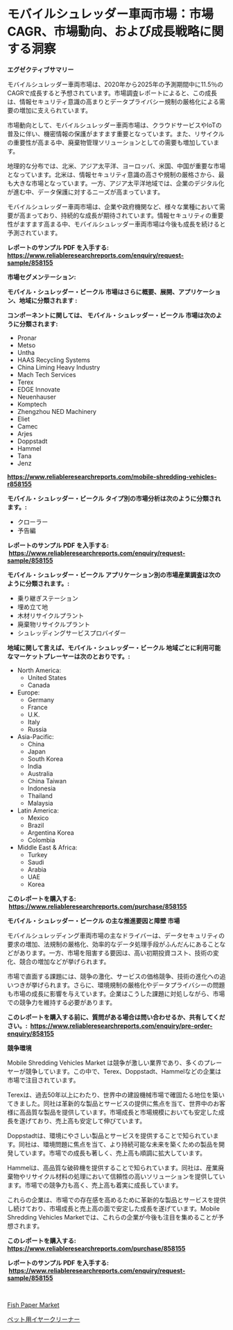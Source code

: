 <p><h1>モバイルシュレッダー車両市場：市場CAGR、市場動向、および成長戦略に関する洞察</h1></p><p><strong>エグゼクティブサマリー</strong></p>
<p><p>モバイルシュレッダー車両市場は、2020年から2025年の予測期間中に11.5％のCAGRで成長すると予想されています。市場調査レポートによると、この成長は、情報セキュリティ意識の高まりとデータプライバシー規制の厳格化による需要の増加に支えられています。</p><p>市場動向として、モバイルシュレッダー車両市場は、クラウドサービスやIoTの普及に伴い、機密情報の保護がますます重要となっています。また、リサイクルの重要性が高まる中、廃棄物管理ソリューションとしての需要も増加しています。</p><p>地理的な分布では、北米、アジア太平洋、ヨーロッパ、米国、中国が重要な市場となっています。北米は、情報セキュリティ意識の高さや規制の厳格さから、最も大きな市場となっています。一方、アジア太平洋地域では、企業のデジタル化が進む中、データ保護に対するニーズが高まっています。</p><p>モバイルシュレッダー車両市場は、企業や政府機関など、様々な業種において需要が高まっており、持続的な成長が期待されています。情報セキュリティの重要性がますます高まる中、モバイルシュレッダー車両市場は今後も成長を続けると予測されています。</p></p>
<p><strong>レポートのサンプル PDF を入手する: <a href="https://www.reliableresearchreports.com/enquiry/request-sample/858155">https://www.reliableresearchreports.com/enquiry/request-sample/858155</a></strong></p>
<p><strong>市場セグメンテーション:</strong></p>
<p><strong> モバイル・シュレッダー・ビークル 市場はさらに概要、展開、アプリケーション、地域に分類されます :</strong></p>
<p><strong>コンポーネントに関しては、 モバイル・シュレッダー・ビークル 市場は次のように分類されます: &nbsp;</strong></p>
<p><ul><li>Pronar</li><li>Metso</li><li>Untha</li><li>HAAS Recycling Systems</li><li>China Liming Heavy Industry</li><li>Mach Tech Services</li><li>Terex</li><li>EDGE Innovate</li><li>Neuenhauser</li><li>Komptech</li><li>Zhengzhou NED Machinery</li><li>Eliet</li><li>Camec</li><li>Arjes</li><li>Doppstadt</li><li>Hammel</li><li>Tana</li><li>Jenz</li></ul></p>
<p><strong><a href="https://www.reliableresearchreports.com/mobile-shredding-vehicles-r858155">https://www.reliableresearchreports.com/mobile-shredding-vehicles-r858155</a></strong></p>
<p><strong> モバイル・シュレッダー・ビークル タイプ別の市場分析は次のように分類されます。:</strong></p>
<p><ul><li>クローラー</li><li>予告編</li></ul></p>
<p><strong>レポートのサンプル PDF を入手する: &nbsp;<a href="https://www.reliableresearchreports.com/enquiry/request-sample/858155">https://www.reliableresearchreports.com/enquiry/request-sample/858155</a></strong></p>
<p><strong> モバイル・シュレッダー・ビークル アプリケーション別の市場産業調査は次のように分類されます。:</strong></p>
<p><ul><li>乗り継ぎステーション</li><li>埋め立て地</li><li>木材リサイクルプラント</li><li>廃棄物リサイクルプラント</li><li>シュレッディングサービスプロバイダー</li></ul></p>
<p><strong>地域に関して言えば、モバイル・シュレッダー・ビークル 地域ごとに利用可能なマーケットプレーヤーは次のとおりです。:</strong></p>
<p><ul>
    <li>
        North America:
        <ul>
            <li>United States</li>
            <li>Canada</li>
        </ul>
    </li>
    <li>
        Europe:
        <ul>
            <li>Germany</li>
            <li>France</li>
            <li>U.K.</li>
            <li>Italy</li>
            <li>Russia</li>
        </ul>
    </li>
    <li>
        Asia-Pacific:
        <ul>
            <li>China</li>
            <li>Japan</li>
            <li>South Korea</li>
            <li>India</li>
            <li>Australia</li>
            <li>China Taiwan</li>
            <li>Indonesia</li>
            <li>Thailand</li>
            <li>Malaysia</li>
        </ul>
    </li>
    <li>
        Latin America:
        <ul>
            <li>Mexico</li>
            <li>Brazil</li>
            <li>Argentina Korea</li>
            <li>Colombia</li>
        </ul>
    </li>
    <li>
        Middle East & Africa:
        <ul>
            <li>Turkey</li>
            <li>Saudi</li>
            <li>Arabia</li>
            <li>UAE</li>
            <li>Korea</li>
        </ul>
    </li>
    </ul></p>
<p><strong>このレポートを購入する: &nbsp;<a href="https://www.reliableresearchreports.com/purchase/858155">https://www.reliableresearchreports.com/purchase/858155</a></strong></p>
<p><strong>モバイル・シュレッダー・ビークル の主な推進要因と障壁 市場</strong></p>
<p><p>モバイルシュレッディング車両市場の主なドライバーは、データセキュリティの要求の増加、法規制の厳格化、効率的なデータ処理手段がふんだんにあることなどがあります。一方、市場を阻害する要因は、高い初期投資コスト、技術の変化、競合の増加などが挙げられます。</p><p>市場で直面する課題には、競争の激化、サービスの価格競争、技術の進化への追いつきが挙げられます。さらに、環境規制の厳格化やデータプライバシーの問題も市場の成長に影響を与えています。企業はこうした課題に対処しながら、市場での競争力を維持する必要があります。</p></p>
<p><strong>このレポートを購入する前に、質問がある場合は問い合わせるか、共有してください。:&nbsp; <a href="https://www.reliableresearchreports.com/enquiry/pre-order-enquiry/858155">https://www.reliableresearchreports.com/enquiry/pre-order-enquiry/858155</a></strong></p>
<p><strong>競争環境</strong></p>
<p><p>Mobile Shredding Vehicles Market は競争が激しい業界であり、多くのプレーヤーが競争しています。この中で、Terex、Doppstadt、Hammelなどの企業は市場で注目されています。</p><p>Terexは、過去50年以上にわたり、世界中の建設機械市場で確固たる地位を築いてきました。同社は革新的な製品とサービスの提供に焦点を当て、世界中のお客様に高品質な製品を提供しています。市場成長と市場規模においても安定した成長を遂げており、売上高も安定して伸びています。</p><p>Doppstadtは、環境にやさしい製品とサービスを提供することで知られています。同社は、環境問題に焦点を当て、より持続可能な未来を築くための製品を開発しています。市場での成長も著しく、売上高も順調に拡大しています。</p><p>Hammelは、高品質な破砕機を提供することで知られています。同社は、産業廃棄物やリサイクル材料の処理において信頼性の高いソリューションを提供しています。市場での競争力も高く、売上高も着実に成長しています。</p><p>これらの企業は、市場での存在感を高めるために革新的な製品とサービスを提供し続けており、市場成長と売上高の面で安定した成長を遂げています。Mobile Shredding Vehicles Marketでは、これらの企業が今後も注目を集めることが予想されます。</p></p>
<p><strong>このレポートを購入する: &nbsp; <a href="https://www.reliableresearchreports.com/purchase/858155">https://www.reliableresearchreports.com/purchase/858155</a></strong></p>
<p><strong>レポートのサンプル PDF を入手する: &nbsp;<a href="https://www.reliableresearchreports.com/enquiry/request-sample/858155">https://www.reliableresearchreports.com/enquiry/request-sample/858155</a></strong><strong></strong></p>
<p>&nbsp;</p>
<p><p><a href="https://pretty-mail-caf.notion.site/Fish-Paper-Market-Size-Furnishes-Valuable-Information-Encompassing-Market-Share-Market-Trends-and--6cb5e38b1cfb4702ba46e940c39d51e9">Fish Paper Market</a></p><p><a href="https://github.com/SarahFahey88/Market-Research-Report-List-1/blob/main/157651221733.md">ペット用イヤークリーナー</a></p></p>